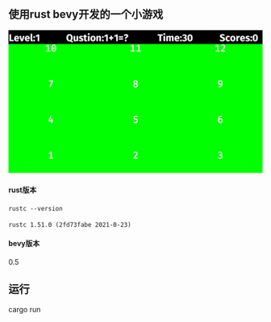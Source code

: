 ## 使用rust bevy开发的一个小游戏

![](./assets/images/bevy_arithmetic.png)

#### rust版本

``` 
rustc --version

rustc 1.51.0 (2fd73fabe 2021-0-23)
```

#### bevy版本

0.5

## 运行  

cargo run

